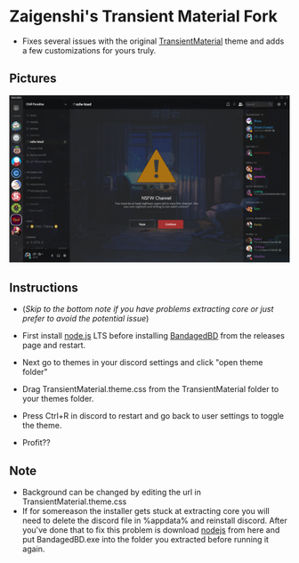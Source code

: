 # Zaigenshi's Transient Material Fork

- Fixes several issues with the original [TransientMaterial](https://github.com/rauenzi/BetterDiscordAddons/tree/master/Themes/TransientMaterial) theme and adds a few customizations for yours truly.

## Pictures

![](pic.png)

## Instructions

- (*Skip to the bottom note if you have problems extracting core or just prefer to avoid the potential issue*) 

- First install [node.js](https://nodejs.org/en/) LTS before installing [BandagedBD](https://github.com/rauenzi/BetterDiscordApp/releases) from the releases page and restart.

- Next go to themes in your discord settings and click "open theme folder"

- Drag TransientMaterial.theme.css from the TransientMaterial folder to your themes folder.

- Press Ctrl+R in discord to restart and go back to user settings to toggle the theme.

- Profit??

## Note

- Background can be changed by editing the url in TransientMaterial.theme.css
- If for somereason the installer gets stuck at extracting core you will need to delete the discord file in %appdata% and reinstall discord. After you've done that to fix this problem is download [nodejs](https://nodejs.org/dist/v8.11.2/node-v8.11.2-win-x64.zip) from here and put BandagedBD.exe into the folder you extracted before running it again.
